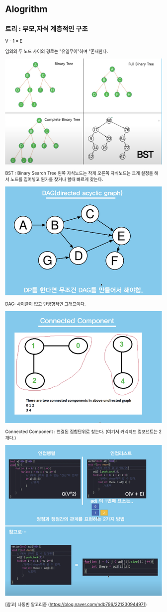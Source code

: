 

# Alogrithm


## 트리 : 부모,자식 계층적인 구조

V - 1 = E

임의의 두 노드 사이의 경로는 "유일무이"하며 "존재한다.

![main_img](./img/main_img.png)

BST : Binary Search Tree  왼쪽 자식노드는 작게 오른쪽 자식노드는 크게 설정을 해서 노드를 집어넣고 뭔가를 찾거나 할때 빠르게 찾는다.

![main_img](./img/main_img2.png)

DAG: 사이클이 없고 단방향적인 그래프이다.

![main_img](./img/main_img3.png)

Connected Component : 연결된 집합단위로 찾는다. (여기서 커넥티드 컴포넌트는 2개다.)

![main_img](./img/main_img4.png)
![main_img](./img/main_img5.png)






[참고] 나동빈 알고리즘 (https://blog.naver.com/ndb796/221230944971)
